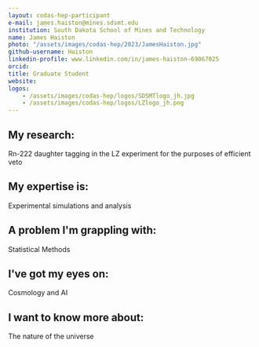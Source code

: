 ```yaml
---
layout: codas-hep-participant
e-mail: james.haiston@mines.sdsmt.edu
institution: South Dakota School of Mines and Technology
name: James Haiston
photo: "/assets/images/codas-hep/2023/JamesHaiston.jpg"
github-username: Haiston
linkedin-profile: www.linkedin.com/in/james-haiston-69067025
orcid:
title: Graduate Student
website:
logos:
    - /assets/images/codas-hep/logos/SDSMTlogo_jh.jpg
    - /assets/images/codas-hep/logos/LZlogo_jh.png
---
```


## My research:
Rn-222 daughter tagging in the LZ experiment for the purposes of efficient veto

## My expertise is:
Experimental simulations and analysis

## A problem I'm grappling with:
Statistical Methods

## I've got my eyes on:
Cosmology and AI

## I want to know more about:
The nature of the universe

